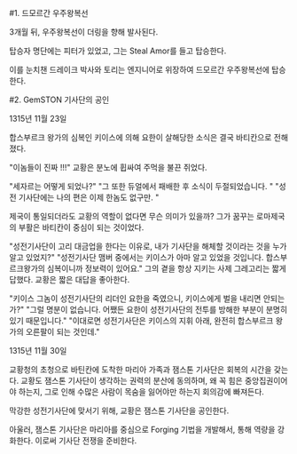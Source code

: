 #1. 드모르간 우주왕복선

3개월 뒤, 우주왕복선이 더링을 향해 발사된다.

탑승자 명단에는 피터가 있었고, 그는 Steal Amor를 들고 탑승한다.

이를 눈치챈 드레이크 박사와 토리는 엔지니어로 위장하여 드모르간 우주왕복선에 탑승한다.



#2. GemSTON 기사단의 공인

1315년 11월 23일

합스부르크 왕가의 심복인 키이스에 의해 요한이 살해당한 소식은 결국 바티칸으로 전해졌다.

"이놈들이 진짜 !!!"
교황은 분노에 휩싸여 주먹을 불끈 쥐었다.

"세자르는 어떻게 되었나?"
"그 또한 듀얼에서 패배한 후 소식이 두절되었습니다. "
"성전 기사단에는 나의 편은 이제 한놈도 없구만. "

제국이 통일되더라도 교황의 역할이 없다면 무슨 의미가 있을까?
그가 꿈꾸는 로마제국의 부활은 바티칸이 중심이 되는 것이었다.

"성전기사단이 고리 대금업을 한다는 이유로, 내가 기사단을 해체할 것이라는 것을 누가 알고 있었지?"
"성전기사단 맴버 중에서는 키이스가 아마 알고 있었을 것입니다. 합스부르크왕가의 심복이니까 정보력이 있어요."
그의 곁을 항상 지키는 사제 그레고리는 짧게 답했다.
교황은 짧은 대답을 좋아한다.

"키이스 그놈이 성전기사단의 리더인 요한을 죽였으니, 키이스에게 벌을 내리면 안되는가?"
"그럴 명분이 없습니다. 어쨌든 요한이 성전기사단의 전투를 방해한 부분이 분명히 있기 때문입니다."
"이대로면 성전기사단은 키이스의 지휘 아래, 완전히 합스부르크 왕가의 오른팔이 되는 것인데."


1315년 11월 30일

교황청의 초청으로 바틴칸에 도착한 마리아 가족과 잼스톤 기사단은 회복의 시간을 갖는다.
교황도 잼스톤 기사단이 생각하는 권력의 분산에 동의하며, 왜 꼭 힘은 중앙집권이어야 하는지, 그로 인해 수많은 사람이 목숨을 잃어야만 하는지 회의감에 빠져든다.

막강한 성전기사단에 맞서기 위해, 교황은 잼스톤 기사단을 공인한다.

아울러, 잼스톤 기사단은 마리아를 중심으로 Forging 기법을 개발해서, 통해 역량을 강화한다. 이로써 기사단 전쟁을 준비한다.